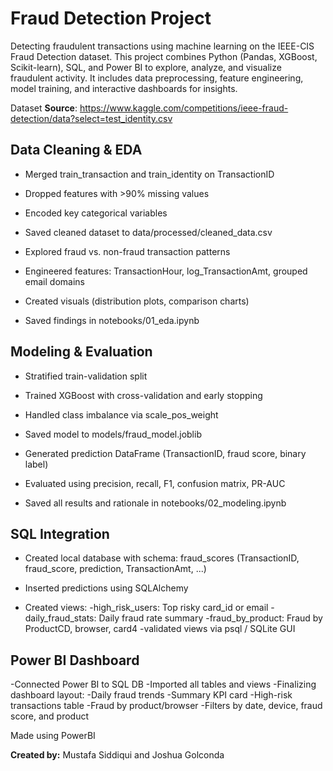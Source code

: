 # Fraud Detection Project
Detecting fraudulent transactions using machine learning on the IEEE-CIS Fraud Detection dataset. This project combines Python (Pandas, XGBoost, Scikit-learn), SQL, and Power BI to explore, analyze, and visualize fraudulent activity. It includes data preprocessing, feature engineering, model training, and interactive dashboards for insights.

Dataset
**Source**: https://www.kaggle.com/competitions/ieee-fraud-detection/data?select=test_identity.csv

## Data Cleaning & EDA

- Merged train_transaction and train_identity on TransactionID
- Dropped features with >90% missing values
- Encoded key categorical variables
- Saved cleaned dataset to data/processed/cleaned_data.csv

- Explored fraud vs. non-fraud transaction patterns
- Engineered features: TransactionHour, log_TransactionAmt, grouped email domains
- Created visuals (distribution plots, comparison charts)
- Saved findings in notebooks/01_eda.ipynb

## Modeling & Evaluation

- Stratified train-validation split
- Trained XGBoost with cross-validation and early stopping
- Handled class imbalance via scale_pos_weight
- Saved model to models/fraud_model.joblib

- Generated prediction DataFrame (TransactionID, fraud score, binary label)
- Evaluated using precision, recall, F1, confusion matrix, PR-AUC
- Saved all results and rationale in notebooks/02_modeling.ipynb

## SQL Integration

- Created local database with schema: fraud_scores (TransactionID, fraud_score, prediction, TransactionAmt, ...)
- Inserted predictions using SQLAlchemy

- Created views:
    -high_risk_users: Top risky card_id or email
    -daily_fraud_stats: Daily fraud rate summary
    -fraud_by_product: Fraud by ProductCD, browser, card4
    -validated views via psql / SQLite GUI

## Power BI Dashboard

-Connected Power BI to SQL DB
-Imported all tables and views
-Finalizing dashboard layout:
-Daily fraud trends
-Summary KPI card
-High-risk transactions table
-Fraud by product/browser
-Filters by date, device, fraud score, and product



Made using PowerBI

**Created by:** Mustafa Siddiqui and Joshua Golconda
